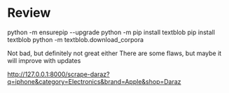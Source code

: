 # Review


python -m ensurepip --upgrade
python -m pip install textblob
pip install textblob
python -m textblob.download_corpora



Not bad, but definitely not great either
There are some flaws, but maybe it will improve with updates

http://127.0.0.1:8000/scrape-daraz?q=iphone&category=Electronics&brand=Apple&shop=Daraz